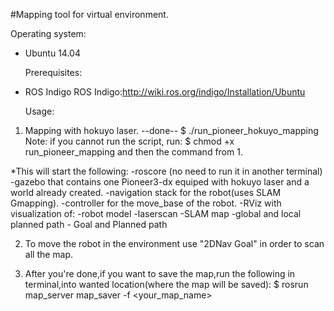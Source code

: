 #Mapping tool for virtual environment.	
  
  Operating system:
- Ubuntu 14.04
	
  Prerequisites:
- ROS Indigo ROS Indigo:http://wiki.ros.org/indigo/Installation/Ubuntu

	Usage:
1.  Mapping with hokuyo laser.  --done--
  $ ./run_pioneer_hokuyo_mapping
	Note:
		if you cannot run the script, run:
	$ chmod +x run_pioneer_mapping and then the command from 1.	
	
*This will start the following:
		-roscore (no need to run it in another terminal)
		-gazebo that contains one Pioneer3-dx equiped with hokuyo laser and a world already created.
		-navigation stack for the robot(uses SLAM Gmapping).
		-controller for the move_base of the robot.
		-RViz with visualization of: 
			-robot model
			-laserscan
			-SLAM map
			-global and local planned path
			- Goal and Planned path

2.	To move the robot in the environment use "2DNav Goal" in order to scan all the map.

3.	After you're done,if you want to save the map,run the following in terminal,into wanted location(where the map will be saved):
		$ rosrun map_server map_saver -f <your_map_name>
